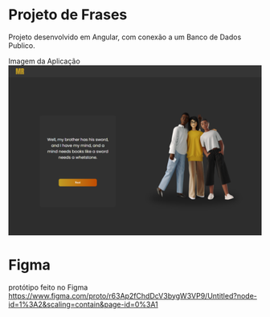 # Projeto de  Frases 

Projeto desenvolvido em Angular, com conexão a um Banco de Dados Publico.

 Imagem da Aplicação
![image](https://raw.githubusercontent.com/maypinheiro/frasesAleatorias/main/src/assets/Frases.PNG)

# Figma
protótipo  feito no Figma
https://www.figma.com/proto/r63Ap2fChdDcV3bygW3VP9/Untitled?node-id=1%3A2&scaling=contain&page-id=0%3A1
